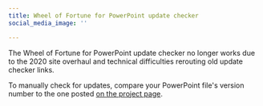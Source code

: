 ```yaml
---
title: Wheel of Fortune for PowerPoint update checker
social_media_image: ''

---
```

The Wheel of Fortune for PowerPoint update checker no longer works due to the 2020 site overhaul and technical difficulties rerouting old update checker links.

To manually check for updates, compare your PowerPoint file's version number to the one posted [on the project page](/wheel-of-fortune-for-powerpoint/).